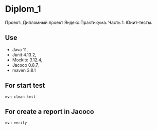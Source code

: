 # Diplom_1
Проект: Дипломный проект Яндекс.Практикума. Часть 1. Юнит-тесты.

## Use
* Java 11,
* Junit 4.13.2,
* Mockito 3.12.4,
* Jacoco 0.8.7,
* maven 3.8.1

## For start test
`mvn clean test`
## For create  a report in Jacoco
`mvn verify`

